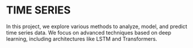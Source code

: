 # TIME SERIES

In this project, we explore various methods to analyze, model, and predict time series data. We focus on advanced techniques based on deep learning, including architectures like LSTM and Transformers.




